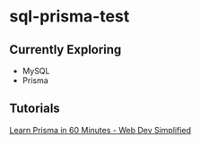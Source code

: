 # sql-prisma-test

## Currently Exploring
- MySQL
- Prisma

## Tutorials
[Learn Prisma in 60 Minutes - Web Dev Simplified](https://www.youtube.com/watch?v=RebA5J-rlwg)
